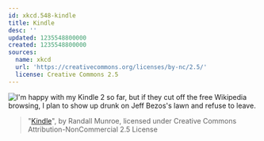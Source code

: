 ```yaml
---
id: xkcd.548-kindle
title: Kindle
desc: ''
updated: 1235548800000
created: 1235548800000
sources:
  name: xkcd
  url: 'https://creativecommons.org/licenses/by-nc/2.5/'
  license: Creative Commons 2.5
---
```

![I'm happy with my Kindle 2 so far, but if they cut off the free Wikipedia browsing, I plan to show up drunk on Jeff Bezos's lawn and refuse to leave.](https://imgs.xkcd.com/comics/kindle.png)
> "[Kindle](https://xkcd.com/548/)", by Randall Munroe, licensed under Creative Commons Attribution-NonCommercial 2.5 License

